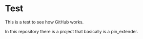 # Test
This is a test to see how GitHub works.

In this repository there is a project that basically is a pin_extender.
